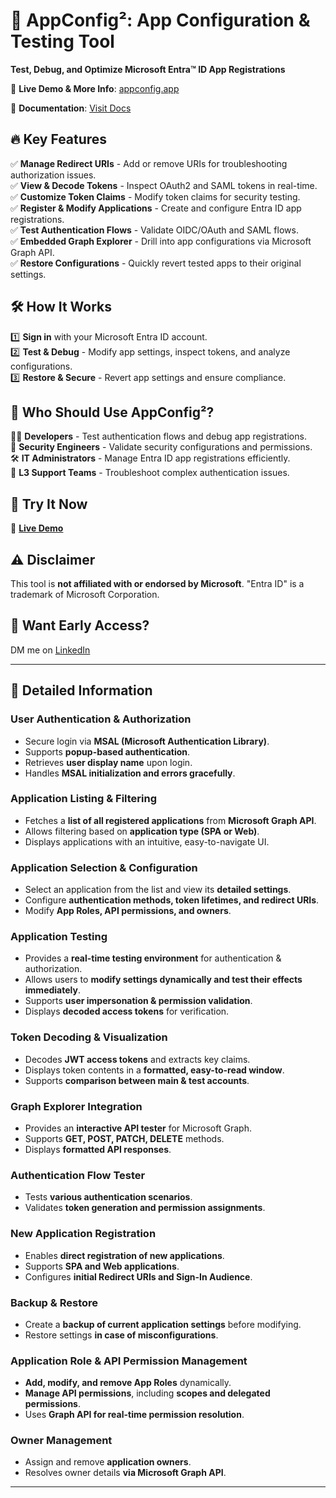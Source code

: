 # 🚀 AppConfig²: App Configuration & Testing Tool

**Test, Debug, and Optimize Microsoft Entra™ ID App Registrations**

🔗 **Live Demo & More Info**: [appconfig.app](https://appconfig.app/#demo)

📖 **Documentation**: [Visit Docs](https://appconfig.app/docs)
<!-- 🔗 **[Live Demo](https://appconfig.app/#demo)** -->  

## 🔥 Key Features
✅ **Manage Redirect URIs** - Add or remove URIs for troubleshooting authorization issues.  
✅ **View & Decode Tokens** - Inspect OAuth2 and SAML tokens in real-time.  
✅ **Customize Token Claims** - Modify token claims for security testing.  
✅ **Register & Modify Applications** - Create and configure Entra ID app registrations.  
✅ **Test Authentication Flows** - Validate OIDC/OAuth and SAML flows.  
✅ **Embedded Graph Explorer** - Drill into app configurations via Microsoft Graph API.  
✅ **Restore Configurations** - Quickly revert tested apps to their original settings.  


## 🛠️ How It Works
1️⃣ **Sign in** with your Microsoft Entra ID account.  
2️⃣ **Test & Debug** - Modify app settings, inspect tokens, and analyze configurations.  
3️⃣ **Restore & Secure** - Revert app settings and ensure compliance.  

## 👥 Who Should Use AppConfig²?
👨‍💻 **Developers** - Test authentication flows and debug app registrations.  
🔐 **Security Engineers** - Validate security configurations and permissions.  
🛠️ **IT Administrators** - Manage Entra ID app registrations efficiently.  
🎯 **L3 Support Teams** - Troubleshoot complex authentication issues.  

## 🚀 Try It Now
🔗 **[Live Demo](https://appconfig.app)**  

## ⚠️ Disclaimer
This tool is **not affiliated with or endorsed by Microsoft**. "Entra ID" is a trademark of Microsoft Corporation.

## 📩 Want Early Access?  
DM me on [LinkedIn](https://www.linkedin.com/in/tonino-filipovic-7a501b1/) 

---

## 📜 **Detailed Information**

### **User Authentication & Authorization**
- Secure login via **MSAL (Microsoft Authentication Library)**.
- Supports **popup-based authentication**.
- Retrieves **user display name** upon login.
- Handles **MSAL initialization and errors gracefully**.

### **Application Listing & Filtering**
- Fetches a **list of all registered applications** from **Microsoft Graph API**.
- Allows filtering based on **application type (SPA or Web)**.
- Displays applications with an intuitive, easy-to-navigate UI.

### **Application Selection & Configuration**
- Select an application from the list and view its **detailed settings**.
- Configure **authentication methods, token lifetimes, and redirect URIs**.
- Modify **App Roles, API permissions, and owners**.

### **Application Testing**
- Provides a **real-time testing environment** for authentication & authorization.
- Allows users to **modify settings dynamically and test their effects immediately**.
- Supports **user impersonation & permission validation**.
- Displays **decoded access tokens** for verification.

### **Token Decoding & Visualization**
- Decodes **JWT access tokens** and extracts key claims.
- Displays token contents in a **formatted, easy-to-read window**.
- Supports **comparison between main & test accounts**.

### **Graph Explorer Integration**
- Provides an **interactive API tester** for Microsoft Graph.
- Supports **GET, POST, PATCH, DELETE** methods.
- Displays **formatted API responses**.

### **Authentication Flow Tester**
- Tests **various authentication scenarios**.
- Validates **token generation and permission assignments**.

### **New Application Registration**
- Enables **direct registration of new applications**.
- Supports **SPA and Web applications**.
- Configures **initial Redirect URIs and Sign-In Audience**.

### **Backup & Restore**
- Create a **backup of current application settings** before modifying.
- Restore settings **in case of misconfigurations**.

### **Application Role & API Permission Management**
- **Add, modify, and remove App Roles** dynamically.
- **Manage API permissions**, including **scopes and delegated permissions**.
- Uses **Graph API for real-time permission resolution**.

### **Owner Management**
- Assign and remove **application owners**.
- Resolves owner details **via Microsoft Graph API**.

---


